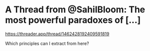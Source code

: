 # A Thread from @SahilBloom: The most powerful paradoxes of [...]
https://threader.app/thread/1462428192409591819

Which principles can I extract from here?

<!-- #Readable -->

<!-- {BearID:BC9EE078-980D-4EF8-8412-1936A5584099-15763-0000073BAB71E5F6} -->
